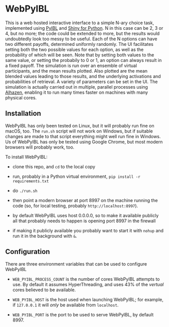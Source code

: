 # WebPyIBL

This is a web hosted interactive interface to a simple N-ary choice task, implemented using [PyIBL](http://pyibl.ddmlab.com) and [Shiny for Python](https://shiny.posit.co/py/).
N in this case can be 2, 3 or 4, but no more; the code could be extended to more, but the results would undoubtedly
look too messy to be useful.
Each of the N options can have two different payoffs, determined uniformly randomly.
The UI facilitates setting both the two possible values for each option, as well as the probability of which will be seen.
Note that by setting both values to the same value, or setting the probabily to 0 or 1, an option can always result in a fixed payoff.
The simulation is run over an ensemble of virtual participants, and the mean results plotted.
Also plotted are the mean blended values leading to those results, and the underlying activations and probabilities of retrieval.
A variety of parameters can be set in the UI.
The simulation is actually carried out in multiple, parallel processes using [Alhazen](https://cmu-psych-fms.github.io/fms/alhazen/index.html), enabling it to run many times
faster on machines with many physical cores.


## Installation

WebPyIBL has only been tested on Linux, but it will probably run fine on macOS, too.
The ``run.sh`` script will not work on Windows, but if suitable changes are made to that script everything might well run fine in Windows.
Us of WebPyIBL has only be tested using Google Chrome, but most modern browsers will probably work, too.

To install WebPyIBL:

* clone this repo, and ``cd`` to the local copy

* run, probably in a Python virtual environment, ``pip install -r requirements.txt``

* do ``./run.sh``

* then point a modern browser at port 8997 on the machine running the code (so, for local testing, probably ``http://localhost:8997``).

* by default WebPyIBL uses host 0.0.0.0, so to make it available publicly all that probably needs to happen is opening port 8997 in the firewall

* if making it publicly available you probably want to start it with ``nohup`` and run it in the background with ``&``.


## Configuration

There are three environment variables that can be used to configure WebPyIBL

* ``WEB_PYIBL_PROCESS_COUNT`` is the number of cores WebPyIBL attempts to use. By default it assumes HyperThreading, and uses 43% of the *vertual* cores believed to be available.

* ``WEB_PYIBL_HOST`` is the host used when launching WebPyIBL; for example, if ``127.0.0.1`` it will *only* be available from ``localhost``.

* ``WEB_PYIBL_PORT`` is the port to be used to serve WebPyIBL, by default 8997.
